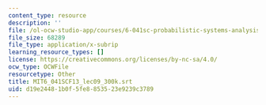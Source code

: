 ```yaml
---
content_type: resource
description: ''
file: /ol-ocw-studio-app/courses/6-041sc-probabilistic-systems-analysis-and-applied-probability-fall-2013/d19e24481b0f5fe8853523e9239c3789_MIT6_041SCF13_lec09_300k.vtt
file_size: 68289
file_type: application/x-subrip
learning_resource_types: []
license: https://creativecommons.org/licenses/by-nc-sa/4.0/
ocw_type: OCWFile
resourcetype: Other
title: MIT6_041SCF13_lec09_300k.srt
uid: d19e2448-1b0f-5fe8-8535-23e9239c3789
---
```

